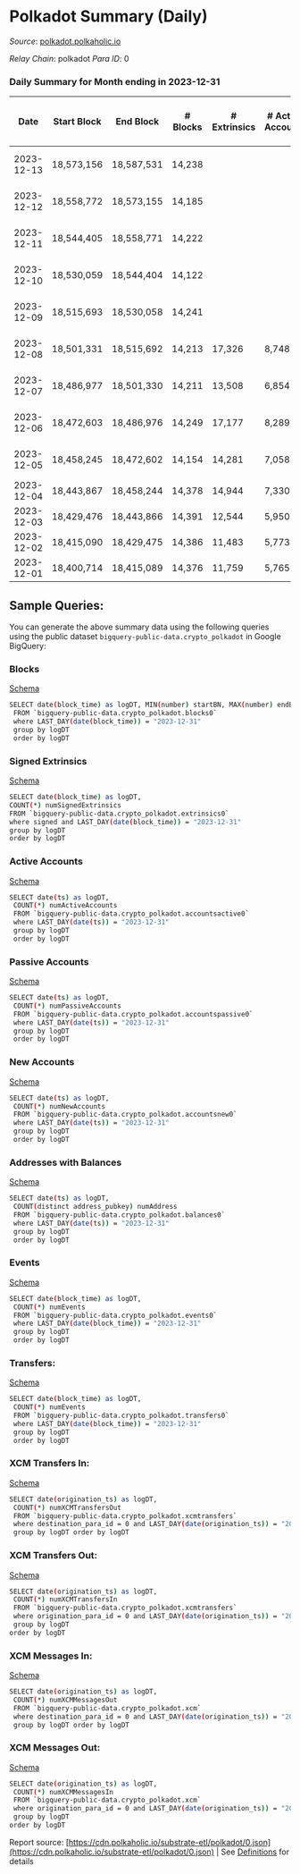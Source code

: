 # Polkadot Summary (Daily)

_Source_: [polkadot.polkaholic.io](https://polkadot.polkaholic.io)

*Relay Chain*: polkadot
*Para ID*: 0



### Daily Summary for Month ending in 2023-12-31


| Date    | Start Block | End Block | # Blocks | # Extrinsics | # Active Accounts | # Passive Accounts | # New Accounts | # Addresses | # Events  | # Transfers ($USD) | # XCM Transfers In ($USD) | # XCM Transfers Out ($USD) | # XCM In | # XCM Out | Issues |
|---------|-------------|-----------|----------|--------------|-------------------|--------------------|----------------|-------------|-----------|--------------------|---------------------------|----------------------------|----------|-----------|--------|
| 2023-12-13 | 18,573,156 | 18,587,531 | 14,238 |  |  |  |  |  |  |   |   | 322 ($354,717.40) | 454 | 376 | 138 missing (0.96%) |
| 2023-12-12 | 18,558,772 | 18,573,155 | 14,185 |  |  |  |  |  |  |   |   | 316 ($560,359.62) | 478 | 392 | 199 missing (1.38%) |
| 2023-12-11 | 18,544,405 | 18,558,771 | 14,222 |  |  |  |  |  |  |   |   | 343 ($768,693.27) | 416 | 405 | 145 missing (1.01%) |
| 2023-12-10 | 18,530,059 | 18,544,404 | 14,122 |  |  |  |  |  |  |   |   | 290 ($546,622.01) | 458 | 326 | 224 missing (1.56%) |
| 2023-12-09 | 18,515,693 | 18,530,058 | 14,241 |  |  |  |  | 1,189,567 |  |   |   | 440 ($1,056,200.81) | 769 | 546 | 125 missing (0.87%) |
| 2023-12-08 | 18,501,331 | 18,515,692 | 14,213 | 17,326 | 8,748 | 2,993 | 2,020 | 1,188,628 | 796,198 | 15,862 ($77,281,794.14) |   | 444 ($405,226.13) | 595 | 537 | 149 missing (1.04%) |
| 2023-12-07 | 18,486,977 | 18,501,330 | 14,211 | 13,508 | 6,854 | 2,367 | 1,509 | 1,187,609 | 758,774 | 12,341 ($74,079,679.12) |   | 306 ($302,291.41) | 486 | 409 | 143 missing (1.00%) |
| 2023-12-06 | 18,472,603 | 18,486,976 | 14,249 | 17,177 | 8,289 | 2,675 | 1,763 | 1,186,858 | 791,664 | 14,993 ($107,301,314.55) |   | 255 ($454,225.81) | 529 | 409 | 125 missing (0.87%) |
| 2023-12-05 | 18,458,245 | 18,472,602 | 14,154 | 14,281 | 7,058 | 2,475 | 1,664 | 1,186,129 | 762,811 | 12,703 ($48,245,506.64) |   | 266 ($571,191.45) | 471 | 416 | 204 missing (1.42%) |
| 2023-12-04 | 18,443,867 | 18,458,244 | 14,378 | 14,944 | 7,330 | 2,677 | 1,713 | 1,185,252 | 782,788 | 13,342 ($63,969,966.56) |   | 230 ($667,938.36) | 366 | 327 |  |
| 2023-12-03 | 18,429,476 | 18,443,866 | 14,391 | 12,544 | 5,950 | 2,121 | 1,309 | 1,184,363 | 758,300 | 10,700 ($32,046,718.81) |   | 170 ($152,153.54) | 337 | 266 |  |
| 2023-12-02 | 18,415,090 | 18,429,475 | 14,386 | 11,483 | 5,773 | 2,134 | 1,376 | 1,183,754 | 748,123 | 10,269 ($54,388,718.95) |   | 153 ($210,479.08) | 283 | 234 |  |
| 2023-12-01 | 18,400,714 | 18,415,089 | 14,376 | 11,759 | 5,765 | 2,079 |  | 1,182,968 | 751,074 | 10,813 ($61,881,094.58) |   | 239 ($217,569.99) | 274 | 331 |  |

## Sample Queries:
You can generate the above summary data using the following queries using the public dataset `bigquery-public-data.crypto_polkadot` in Google BigQuery:


### Blocks 

[Schema](https://github.com/colorfulnotion/substrate-etl/blob/main/schema/blocks.json)

```bash
SELECT date(block_time) as logDT, MIN(number) startBN, MAX(number) endBN, COUNT(*) numBlocks 
 FROM `bigquery-public-data.crypto_polkadot.blocks0`  
 where LAST_DAY(date(block_time)) = "2023-12-31" 
 group by logDT 
 order by logDT
```

### Signed Extrinsics 

[Schema](https://github.com/colorfulnotion/substrate-etl/blob/main/schema/extrinsics.json)

```bash
SELECT date(block_time) as logDT, 
COUNT(*) numSignedExtrinsics 
FROM `bigquery-public-data.crypto_polkadot.extrinsics0`  
where signed and LAST_DAY(date(block_time)) = "2023-12-31" 
group by logDT 
order by logDT
```

### Active Accounts 

[Schema](https://github.com/colorfulnotion/substrate-etl/blob/main/schema/accountsactive.json)

```bash
SELECT date(ts) as logDT, 
 COUNT(*) numActiveAccounts 
 FROM `bigquery-public-data.crypto_polkadot.accountsactive0` 
 where LAST_DAY(date(ts)) = "2023-12-31" 
 group by logDT 
 order by logDT
```

### Passive Accounts 

[Schema](https://github.com/colorfulnotion/substrate-etl/blob/main/schema/accountspassive.json)

```bash
SELECT date(ts) as logDT, 
 COUNT(*) numPassiveAccounts 
 FROM `bigquery-public-data.crypto_polkadot.accountspassive0` 
 where LAST_DAY(date(ts)) = "2023-12-31" 
 group by logDT 
 order by logDT
```

### New Accounts 

[Schema](https://github.com/colorfulnotion/substrate-etl/blob/main/schema/accountsnew.json)

```bash
SELECT date(ts) as logDT, 
 COUNT(*) numNewAccounts 
 FROM `bigquery-public-data.crypto_polkadot.accountsnew0` 
 where LAST_DAY(date(ts)) = "2023-12-31" 
 group by logDT
 order by logDT
```

### Addresses with Balances 

[Schema](https://github.com/colorfulnotion/substrate-etl/blob/main/schema/balances.json)

```bash
SELECT date(ts) as logDT,
 COUNT(distinct address_pubkey) numAddress 
 FROM `bigquery-public-data.crypto_polkadot.balances0` 
 where LAST_DAY(date(ts)) = "2023-12-31" 
 group by logDT 
 order by logDT
```

### Events 

[Schema](https://github.com/colorfulnotion/substrate-etl/blob/main/schema/events.json)

```bash
SELECT date(block_time) as logDT, 
 COUNT(*) numEvents 
 FROM `bigquery-public-data.crypto_polkadot.events0` 
 where LAST_DAY(date(block_time)) = "2023-12-31" 
 group by logDT 
 order by logDT
```

### Transfers:

[Schema](https://github.com/colorfulnotion/substrate-etl/blob/main/schema/transfers.json)

```bash
SELECT date(block_time) as logDT, 
 COUNT(*) numEvents 
 FROM `bigquery-public-data.crypto_polkadot.transfers0` 
 where LAST_DAY(date(block_time)) = "2023-12-31" 
 group by logDT 
 order by logDT
```

### XCM Transfers In: 

[Schema](https://github.com/colorfulnotion/substrate-etl/blob/main/schema/xcmtransfers.json)

```bash
SELECT date(origination_ts) as logDT, 
 COUNT(*) numXCMTransfersOut 
 FROM `bigquery-public-data.crypto_polkadot.xcmtransfers` 
 where destination_para_id = 0 and LAST_DAY(date(origination_ts)) = "2023-12-31" 
 group by logDT order by logDT
```

### XCM Transfers Out: 

[Schema](https://github.com/colorfulnotion/substrate-etl/blob/main/schema/xcmtransfers.json)

```bash
SELECT date(origination_ts) as logDT, 
 COUNT(*) numXCMTransfersIn 
 FROM `bigquery-public-data.crypto_polkadot.xcmtransfers` 
 where origination_para_id = 0 and LAST_DAY(date(origination_ts)) = "2023-12-31" 
 group by logDT 
order by logDT
```

### XCM Messages In: 

[Schema](https://github.com/colorfulnotion/substrate-etl/blob/main/schema/xcm.json)

```bash
SELECT date(origination_ts) as logDT, 
 COUNT(*) numXCMMessagesOut 
 FROM `bigquery-public-data.crypto_polkadot.xcm` 
 where destination_para_id = 0 and LAST_DAY(date(origination_ts)) = "2023-12-31" 
 group by logDT order by logDT
```

### XCM Messages Out: 

[Schema](https://github.com/colorfulnotion/substrate-etl/blob/main/schema/xcm.json)

```bash
SELECT date(origination_ts) as logDT, 
 COUNT(*) numXCMMessagesIn 
 FROM `bigquery-public-data.crypto_polkadot.xcm` 
 where origination_para_id = 0 and LAST_DAY(date(origination_ts)) = "2023-12-31" 
 group by logDT 
order by logDT
```


Report source: [https://cdn.polkaholic.io/substrate-etl/polkadot/0.json](https://cdn.polkaholic.io/substrate-etl/polkadot/0.json) | See [Definitions](/DEFINITIONS.md) for details
